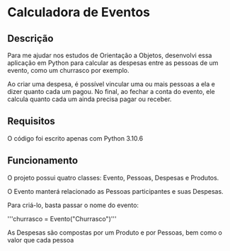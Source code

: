 # Calculadora de Eventos

## Descrição

Para me ajudar nos estudos de Orientação a Objetos, desenvolvi essa aplicação em Python para calcular as despesas entre as pessoas de um evento, como um churrasco por exemplo. 

Ao criar uma despesa, é possível vincular uma ou mais pessoas a ela e dizer quanto cada um pagou. No final, ao fechar a conta do evento, ele calcula quanto cada um ainda precisa pagar ou receber. 

## Requisitos

O código foi escrito apenas com Python 3.10.6

## Funcionamento

O projeto possui quatro classes: Evento, Pessoas, Despesas e Produtos.

O Evento manterá relacionado as Pessoas participantes e suas Despesas.

Para criá-lo, basta passar o nome do evento:

'''churrasco = Evento("Churrasco")'''

As Despesas são compostas por um Produto e por Pessoas, bem como o valor que cada pessoa
